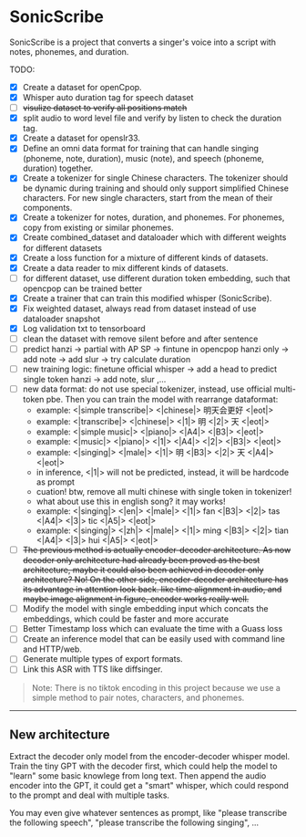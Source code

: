 # SonicScribe

SonicScribe is a project that converts a singer's voice into a script with notes, phonemes, and duration.

TODO:

- [x] Create a dataset for openCpop.
- [x] Whisper auto duration tag for speech dataset
- [ ] ~~visulize dataset to verify all positions match~~
- [x] split audio to word level file and verify by listen to check the duration tag.
- [x] Create a dataset for openslr33.
- [x] Define an omni data format for training that can handle singing (phoneme, note, duration), music (note), and speech (phoneme, duration) together.
- [x] Create a tokenizer for single Chinese characters. The tokenizer should be dynamic during training and should only support simplified Chinese characters. For new single characters, start from the mean of their components.
- [x] Create a tokenizer for notes, duration, and phonemes. For phonemes, copy from existing or similar phonemes.
- [x] Create combined_dataset and dataloader which with different weights for different datasets
- [x] Create a loss function for a mixture of different kinds of datasets.
- [x] Create a data reader to mix different kinds of datasets.
- [ ] for different dataset, use different duration token embedding, such that opencpop can be trained better
- [x] Create a trainer that can train this modified whisper (SonicScribe).
- [x] Fix weighted dataset, always read from dataset instead of use dataloader snapshot
- [x] Log validation txt to tensorboard
- [ ] clean the dataset with remove silent before and after sentence
- [ ] predict hanzi -> partial with AP SP -> fintune in opencpop hanzi only -> add note -> add slur -> try calculate duration
- [ ] new training logic: finetune official whisper -> add a head to predict single token hanzi -> add note, slur ,... 
- [ ] new data format: do not use special tokenizer, instead, use official multi-token pbe. Then you can train the model with rearrange dataformat:
    - example: <|simple transcribe|> <|chinese|> 明天会更好 <|eot|>
    - example: <|transcribe|> <|chinese|> <|1|> 明 <|2|> 天 <|eot|>
    - example: <|simple music|> <|piano|> <|A4|> <|B3|> <|eot|>
    - example: <|music|> <|piano|> <|1|> <|A4|> <|2|> <|B3|> <|eot|>
    - example: <|singing|> <|male|> <|1|> 明 <|B3|> <|2|> 天 <|A4|> <|eot|>
    - in inference, <|1|> will not be predicted, instead, it will be hardcode as prompt
    - cuation! btw, remove all multi chinese with single token in tokenizer!
    - what about use this in english song? it may works! 
    - example: <|singing|> <|en|> <|male|> <|1|> fan <|B3|> <|2|> tas <|A4|> <|3|> tic <|A5|>  <|eot|>
    - example: <|singing|> <|zh|> <|male|> <|1|> ming <|B3|> <|2|> tian <|A4|> <|3|> hui <|A5|>  <|eot|>
- [ ] ~~The previous method is actually encoder-decoder architecture. As now decoder only architecture had already been proved as the best architecture, maybe it could also been achieved in decoder only architecture? No! On the other side, encoder-decoder architecture has its advantage in attention look back. like time alignment in audio, and maybe image alignment in figure, encoder works really well.~~
- [ ] Modify the model with single embedding input which concats the embeddings, which could be faster and more accurate
- [ ] Better Timestamp loss which can evaluate the time with a Guass loss
- [ ] Create an inference model that can be easily used with command line and HTTP/web.
- [ ] Generate multiple types of export formats.
- [ ] Link this ASR with TTS like diffsinger.

> Note: There is no tiktok encoding in this project because we use a simple method to pair notes, characters, and phonemes.

---

## New architecture

Extract the decoder only model from the encoder-decoder whisper model. Train the tiny GPT with the decoder first, which could help the model to "learn" some basic knowlege from long text. Then append the audio encoder into the GPT, it could get a "smart" whisper, which could respond to the prompt and deal with multiple tasks.

You may even give whatever sentences as prompt, like "please transcribe the following speech", "please transcribe the following singing", ...

